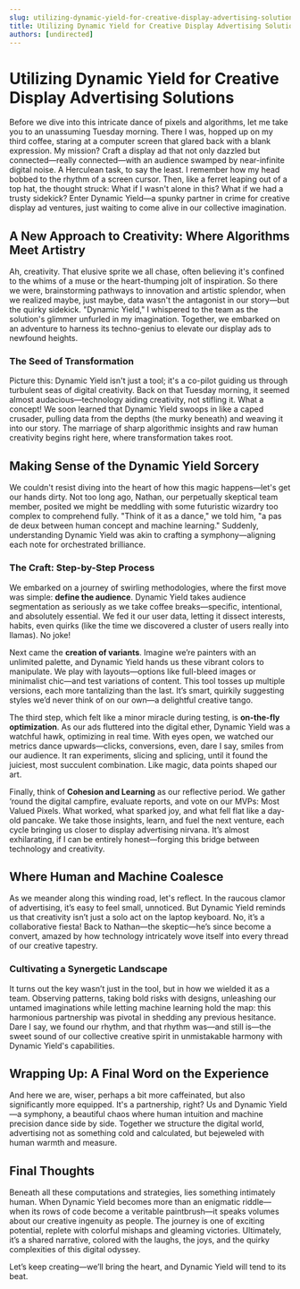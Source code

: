 ```yaml
---
slug: utilizing-dynamic-yield-for-creative-display-advertising-solutions
title: Utilizing Dynamic Yield for Creative Display Advertising Solutions
authors: [undirected]
---
```



# Utilizing Dynamic Yield for Creative Display Advertising Solutions

Before we dive into this intricate dance of pixels and algorithms, let me take you to an unassuming Tuesday morning. There I was, hopped up on my third coffee, staring at a computer screen that glared back with a blank expression. My mission? Craft a display ad that not only dazzled but connected—really connected—with an audience swamped by near-infinite digital noise. A Herculean task, to say the least. I remember how my head bobbed to the rhythm of a screen cursor. Then, like a ferret leaping out of a top hat, the thought struck: What if I wasn't alone in this? What if we had a trusty sidekick? Enter Dynamic Yield—a spunky partner in crime for creative display ad ventures, just waiting to come alive in our collective imagination.

## A New Approach to Creativity: Where Algorithms Meet Artistry

Ah, creativity. That elusive sprite we all chase, often believing it's confined to the whims of a muse or the heart-thumping jolt of inspiration. So there we were, brainstorming pathways to innovation and artistic splendor, when we realized maybe, just maybe, data wasn't the antagonist in our story—but the quirky sidekick. "Dynamic Yield," I whispered to the team as the solution's glimmer unfurled in my imagination. Together, we embarked on an adventure to harness its techno-genius to elevate our display ads to newfound heights.

### The Seed of Transformation

Picture this: Dynamic Yield isn't just a tool; it's a co-pilot guiding us through turbulent seas of digital creativity. Back on that Tuesday morning, it seemed almost audacious—technology aiding creativity, not stifling it. What a concept! We soon learned that Dynamic Yield swoops in like a caped crusader, pulling data from the depths (the murky beneath) and weaving it into our story. The marriage of sharp algorithmic insights and raw human creativity begins right here, where transformation takes root.

## Making Sense of the Dynamic Yield Sorcery

We couldn't resist diving into the heart of how this magic happens—let's get our hands dirty. Not too long ago, Nathan, our perpetually skeptical team member, posited we might be meddling with some futuristic wizardry too complex to comprehend fully. "Think of it as a dance," we told him, "a pas de deux between human concept and machine learning." Suddenly, understanding Dynamic Yield was akin to crafting a symphony—aligning each note for orchestrated brilliance.

### The Craft: Step-by-Step Process

We embarked on a journey of swirling methodologies, where the first move was simple: **define the audience**. Dynamic Yield takes audience segmentation as seriously as we take coffee breaks—specific, intentional, and absolutely essential. We fed it our user data, letting it dissect interests, habits, even quirks (like the time we discovered a cluster of users really into llamas). No joke!

Next came the **creation of variants**. Imagine we’re painters with an unlimited palette, and Dynamic Yield hands us these vibrant colors to manipulate. We play with layouts—options like full-bleed images or minimalist chic—and test variations of content. This tool tosses up multiple versions, each more tantalizing than the last. It’s smart, quirkily suggesting styles we’d never think of on our own—a delightful creative tango.

The third step, which felt like a minor miracle during testing, is **on-the-fly optimization**. As our ads fluttered into the digital ether, Dynamic Yield was a watchful hawk, optimizing in real time. With eyes open, we watched our metrics dance upwards—clicks, conversions, even, dare I say, smiles from our audience. It ran experiments, slicing and splicing, until it found the juiciest, most succulent combination. Like magic, data points shaped our art.

Finally, think of **Cohesion and Learning** as our reflective period. We gather ‘round the digital campfire, evaluate reports, and vote on our MVPs: Most Valued Pixels. What worked, what sparked joy, and what fell flat like a day-old pancake. We take those insights, learn, and fuel the next venture, each cycle bringing us closer to display advertising nirvana. It’s almost exhilarating, if I can be entirely honest—forging this bridge between technology and creativity.

## Where Human and Machine Coalesce

As we meander along this winding road, let's reflect. In the raucous clamor of advertising, it’s easy to feel small, unnoticed. But Dynamic Yield reminds us that creativity isn’t just a solo act on the laptop keyboard. No, it’s a collaborative fiesta! Back to Nathan—the skeptic—he’s since become a convert, amazed by how technology intricately wove itself into every thread of our creative tapestry.

### Cultivating a Synergetic Landscape

It turns out the key wasn’t just in the tool, but in how we wielded it as a team. Observing patterns, taking bold risks with designs, unleashing our untamed imaginations while letting machine learning hold the map: this harmonious partnership was pivotal in shedding any previous hesitance. Dare I say, we found our rhythm, and that rhythm was—and still is—the sweet sound of our collective creative spirit in unmistakable harmony with Dynamic Yield's capabilities.

## Wrapping Up: A Final Word on the Experience

And here we are, wiser, perhaps a bit more caffeinated, but also significantly more equipped. It's a partnership, right? Us and Dynamic Yield—a symphony, a beautiful chaos where human intuition and machine precision dance side by side. Together we structure the digital world, advertising not as something cold and calculated, but bejeweled with human warmth and measure.

## Final Thoughts

Beneath all these computations and strategies, lies something intimately human. When Dynamic Yield becomes more than an enigmatic riddle—when its rows of code become a veritable paintbrush—it speaks volumes about our creative ingenuity as people. The journey is one of exciting potential, replete with colorful mishaps and gleaming victories. Ultimately, it’s a shared narrative, colored with the laughs, the joys, and the quirky complexities of this digital odyssey.

Let’s keep creating—we’ll bring the heart, and Dynamic Yield will tend to its beat.